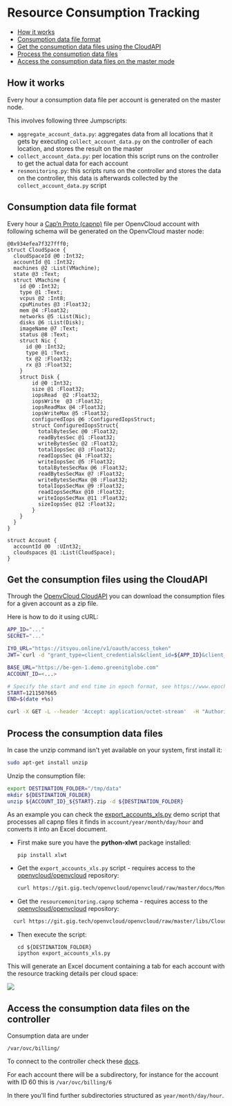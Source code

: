 # Resource Consumption Tracking

- [How it works](#jumpscripts)
- [Consumption data file format](#capnp)
- [Get the consumption data files using the CloudAPI](#curl)
- [Process the consumption data files](#process-files)
- [Access the consumption data files on the master mode](#access-files)


<a id="jumpscripts"></a>
## How it works

Every hour a consumption data file per account is generated on the master node.

This involves following three Jumpscripts:
- `aggregate_account_data.py`: aggregates data from all locations that it gets by executing `collect_account_data.py` on the controller of each location, and stores the result on the master
- `collect_account_data.py`: per location this script runs on the controller to get the actual data for each account
- `resmonitoring.py`: this scripts runs on the controller and stores the data on the controller, this data is afterwards collected by the `collect_account_data.py` script


<a id="capnp"></a>
## Consumption data file format

Every hour a [Cap’n Proto (capnp)](https://capnproto.org/) file per OpenvCloud account with following schema will be generated on the OpenvCloud master node:
```
@0x934efea7f327fff0;
struct CloudSpace {
  cloudSpaceId @0 :Int32;
  accountId @1 :Int32;
  machines @2 :List(VMachine);
  state @3 :Text;
  struct VMachine {
    id @0 :Int32;
    type @1 :Text;
    vcpus @2 :Int8;
    cpuMinutes @3 :Float32;
    mem @4 :Float32;
    networks @5 :List(Nic);
    disks @6 :List(Disk);
    imageName @7 :Text;
    status @8 :Text;
    struct Nic {
      id @0 :Int32;
      type @1 :Text;
      tx @2 :Float32;
      rx @3 :Float32;
    }
    struct Disk {
        id @0 :Int32;
        size @1 :Float32;
        iopsRead  @2 :Float32;
        iopsWrite  @3 :Float32;
        iopsReadMax @4 :Float32;
        iopsWriteMax @5 :Float32;
        configuredIops @6 :ConfiguredIopsStruct;
        struct ConfiguredIopsStruct{
          totalBytesSec @0 :Float32;
          readBytesSec @1 :Float32;
          writeBytesSec @2 :Float32;
          totalIopsSec @3 :Float32;
          readIopsSec @4 :Float32;
          writeIopsSec @5 :Float32;
          totalBytesSecMax @6 :Float32;
          readBytesSecMax @7 :Float32;
          writeBytesSecMax @8 :Float32;
          totalIopsSecMax @9 :Float32;
          readIopsSecMax @10 :Float32;
          writeIopsSecMax @11 :Float32;
          sizeIopsSec @12 :Float32;
        }
    }
  }
}

struct Account {
  accountId @0  :UInt32;
  cloudspaces @1 :List(CloudSpace);
}
```


<a id="curl"></a>
## Get the consumption files using the CloudAPI

Through the [OpenvCloud CloudAPI](/docs/API/README.md) you can download the consumption files for a given account as a zip file.

Here is how to do it using cURL:
```bash
APP_ID="..."
SECRET="..."

IYO_URL="https://itsyou.online/v1/oauth/access_token"
JWT=`curl -d "grant_type=client_credentials&client_id=${APP_ID}&client_secret=${SECRET}&response_type=id_token" ${IYO_URL}`

BASE_URL="https://be-gen-1.demo.greenitglobe.com"
ACCOUNT_ID=<...>

# Specify the start and end time in epoch format, see https://www.epochconverter.com/ for a converter
START=1211507665
END=$(date +%s)

curl -X GET -L --header 'Accept: application/octet-stream'  -H "Authorization: bearer $JWT" ${BASE_URL}'/restmachine/cloudapi/accounts/getConsumption?accountId='${ACCOUNT_ID}'&start='${START}'&end='${END} -o "${ACCOUNT_ID}_${START}.zip"
```

<a id="process-files"></a>
## Process the consumption data files

In case the unzip command isn't yet available on your system, first install it:
```bash
sudo apt-get install unzip
```

Unzip the consumption file:
```bash
export DESTINATION_FOLDER="/tmp/data"
mkdir ${DESTINATION_FOLDER}
unzip ${ACCOUNT_ID}_${START}.zip -d ${DESTINATION_FOLDER}
```

As an example you can check the [export_accounts_xls.py](export_accounts_xls.py) demo script that processes all capnp files it finds in `account/year/month/day/hour` and converts it into an Excel document.

- First make sure you have the **python-xlwt** package installed:

  ```shell
  pip install xlwt
  ```  

- Get the `export_accounts_xls.py` script - requires access to the [openvcloud/openvcloud](https://git.gig.tech/openvcloud/openvcloud) repository:

  ```bash
  curl https://git.gig.tech/openvcloud/openvcloud/raw/master/docs/Monitoring/ResourceTracking/export_accounts_xls.py?private_token=<access token> > ${DESTINATION_FOLDER}/export_accounts_xls.py
  ```

- Get the `resourcemonitoring.capnp` schema - requires access to the [openvcloud/openvcloud](https://git.gig.tech/openvcloud/openvcloud) repository:

```bash
  curl https://git.gig.tech/openvcloud/openvcloud/raw/master/libs/CloudscalerLibcloud/CloudscalerLibcloud/schemas/resourcemonitoring.capnp?private_token=<access token> > ${DESTINATION_FOLDER}/resourcemonitoring.capnp
```

- Then execute the script:

  ```shell
  cd ${DESTINATION_FOLDER}
  ipython export_accounts_xls.py
  ```

This will generate an Excel document containing a tab for each account with the resource tracking details per cloud space:

![](xls.png)


<a id="access-files"></a>
## Access the consumption data files on the controller

Consumption data are under
```
/var/ovc/billing/
```
To connect to the controller check these [docs](../../Sysadmin/Connect/connect.md).

For each account there will be a subdirectory, for instance for the account with ID 60 this is `/var/ovc/billing/6`

In there you'll find further subdirectories structured as `year/month/day/hour`.
